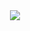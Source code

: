<div align=center>
  <img src="https://capsule-render.vercel.app/api?type=waving&color=E0FFFF&height=200&section=header&text=Siyeon's Github!&fontSize=90" />
</div>
<!--
**kimsiyeon0223/kimsiyeon0223** is a ✨ _special_ ✨ repository because its `README.md` (this file) appears on your GitHub profile.

Here are some ideas to get you started:

- 🔭 I’m currently working on ...
- 🌱 I’m currently learning ...
- 👯 I’m looking to collaborate on ...
- 🤔 I’m looking for help with ...
- 💬 Ask me about ...
- 📫 How to reach me: ...
- 😄 Pronouns: ...
- ⚡ Fun fact: ...
-->
